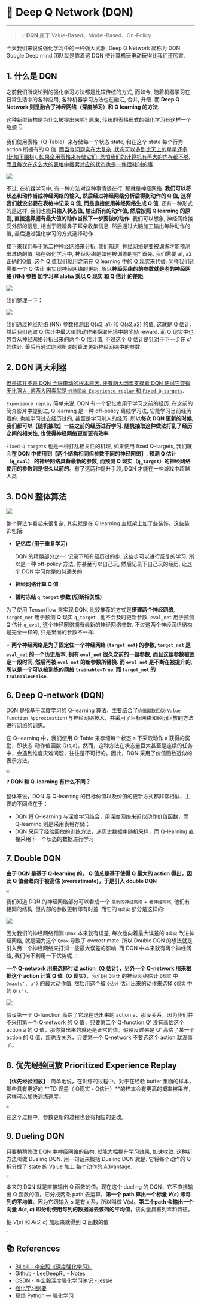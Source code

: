 # 🌌 Deep Q Network (DQN)

---

> 💡 **DQN** 属于 Value-Based、Model-Based、On-Policy

今天我们来说说强化学习中的一种强大武器, Deep Q Network 简称为 DQN. Google Deep mind 团队就是靠着这 DQN 使计算机玩电动玩得比我们还厉害.

## 1. 什么是 DQN

之前我们所谈论到的强化学习方法都是比较传统的方式, 而如今, 随着机器学习在日常生活中的各种应用, 各种机器学习方法也在融汇, 合并, 升级. 而 **Deep Q Network 则是融合了神经网络（深度学习）和 Q learning 的方法**. 

这种新型结构是为什么被提出来呢? 原来, 传统的表格形式的强化学习有这样一个瓶颈 👇

我们使用表格（Q-Table）来存储每一个状态 state, 和在这个 state 每个行为 action 所拥有的 Q 值. <u>而当今问题实在太复杂, 状态可以多到比天上的星星还多(比如下围棋). 如果全用表格来存储它们, 恐怕我们的计算机有再大的内存都不够, 而且每次在这么大的表格中搜索对应的状态也是一件很耗时的事</u>. 

![](https://gitee.com/veal98/images/raw/master/img/20201031105420.png)

不过, 在机器学习中, 有一种方法对这种事情很在行, 那就是神经网络. **我们可以将状态和动作当成神经网络的输入, 然后经过神经网络分析后得到动作的 Q 值, 这样我们就没必要在表格中记录 Q 值, 而是直接使用神经网络生成 Q 值**. 还有一种形式的是这样, 我们也能**只输入状态值, 输出所有的动作值, 然后按照 Q learning 的原则, 直接选择拥有最大值的动作当做下一步要做的动作**. 我们可以想象, 神经网络接受外部的信息, 相当于眼睛鼻子耳朵收集信息, 然后通过大脑加工输出每种动作的值, 最后通过强化学习的方式选择动作.

接下来我们基于第二种神经网络来分析, 我们知道, 神经网络是要被训练才能预测出准确的值. 那在强化学习中, 神经网络是如何被训练的呢? 首先, 我们需要 a1, a2 正确的Q值, 这个 Q 值我们就用之前在 Q learning 中的 Q 现实来代替. 同样我们还需要一个 Q 估计 来实现神经网络的更新. 所以**神经网络的的参数就是老的神经网络 (NN) 参数 加学习率 alpha 乘以 Q 现实 和 Q 估计 的差距**. 

![](https://gitee.com/veal98/images/raw/master/img/20201031105621.png)

我们整理一下：

![](https://gitee.com/veal98/images/raw/master/img/20201031105657.png)

我们通过神经网络 (NN) 参数预测出 Q(s2, a1) 和 Q(s2,a2) 的值, 这就是 Q 估计. 然后我们选取 Q 估计中最大值的动作来换取环境中的奖励 reward. 而 Q 现实中也包含从神经网络分析出来的两个 Q 估计值, 不过这个 Q 估计是针对于下一步在 s' 的估计. 最后再通过刚刚所说的算法更新神经网络中的参数. 

## 2. DQN 两大利器

<u>但是这并不是 DQN 会玩电动的根本原因. 还有两大因素支撑着 DQN 使得它变得无比强大. 这两大因素就是 `经验回放 Experience replay` 和 `Fixed Q-targets`</u>.

`Experience replay` 简单来说, DQN 有一个记忆库用于学习之前的经历. 在之前的简介影片中提到过, Q learning 是一种 off-policy 离线学习法, 它能学习当前经历着的, 也能学习过去经历过的, 甚至是学习别人的经历. 所以**每次 DQN 更新的时候, 我们都可以【随机抽取】一些之前的经历进行学习. 随机抽取这种做法打乱了经历之间的相关性, 也使得神经网络更新更有效率**. 

`Fixed Q-targets` 也是一种打乱相关性的机理, 如果使用 fixed Q-targets, 我们就会**在 DQN 中使用到【两个结构相同但参数不同的神经网络】, 预测 Q 估计（`q_eval`） 的神经网络具备最新的参数, 而预测 Q 现实（`q_target`）的神经网络使用的参数则是很久以前的**。有了这两种提升手段, DQN 才能在一些游戏中超越人类

## 3. DQN 整体算法

![](https://gitee.com/veal98/images/raw/master/img/20201101111040.png)

整个算法乍看起来很复杂, 其实就是在 Q learning 主框架上加了些装饰，这些装饰包括:

- **记忆库 (用于重复学习)**

  DQN 的精髓部分之一: 记录下所有经历过的步, 这些步可以进行反复的学习, 所以是一种 off-policy 方法, 你甚至可以自己玩, 然后记录下自己玩的经历, 让这个 DQN 学习你是如何通关的.

- **神经网络计算 Q 值**

- **暂时冻结 `q_target` 参数 (切断相关性)**

为了使用 Tensorflow 来实现 DQN, 比较推荐的方式是**搭建两个神经网络**, `target_net` 用于预测 Q 现实 `q_target` , 他不会及时更新参数. `eval_net` 用于预测 Q 估计 `q_eval`, 这个神经网络拥有最新的神经网络参数. 不过这两个神经网络结构是完全一样的, 只是里面的参数不一样. 

⭐ **两个神经网络是为了固定住一个神经网络 (`target_net`) 的参数, `target_net` 是 `eval_net` 的一个历史版本, 拥有 `eval_net` 很久之前的一组参数, 而且这组参数被固定一段时间, 然后再被 `eval_net` 的新参数所替换. 而 `eval_net` 是不断在被提升的, 所以是一个可以被训练的网络 `trainable=True`. 而 `target_net` 的 `trainable=False`**.

## 6. Deep Q-network (DQN)

DQN 是指基于深度学习的 Q-learning 算法，主要结合了`价值函数近似(Value Function Approximation)`与神经网络技术，并采用了目标网络和经历回放的方法进行网络的训练。

在 Q-learning 中，我们使用 Q-Table 来存储每个状态 s 下采取动作 a 获得的奖励，即状态-动作值函数 Q(s,a)。然而，这种方法在状态量巨大甚至是连续的任务中，会遇到维度灾难问题，往往是不可行的。因此，DQN 采用了价值函数近似的表示方法。

<img src="https://gitee.com/veal98/images/raw/master/img/20201028115617.png" style="zoom:50%;" />

❓ **DQN 和 Q-learning 有什么不同？**

整体来说，DQN 与 Q-learning 的目标价值以及价值的更新方式都非常相似，主要的不同点在于：

- DQN 将 Q-learning 与深度学习结合，用深度网络来近似动作价值函数，而 Q-learning 则是采用表格存储；
- DQN 采用了经验回放的训练方法，从历史数据中随机采样，而 Q-learning 直接采用下一个状态的数据进行学习

## 7. Double DQN

**由于 DQN 是基于 Q-learning 的， Q 值总是基于使得 Q 最大的 action 得出，因此 Q 值会趋向于被高估  (overestimate)，于是引入 double DQN**

<img src="https://gitee.com/veal98/images/raw/master/img/20201101121041.png" style="zoom: 42%;" />

我们知道 DQN 的神经网络部分可以看成一个 `最新的神经网络` + `老神经网络`, 他们有相同的结构, 但内部的参数更新却有时差. 而它的 `Q现实` 部分是这样的:

![](https://gitee.com/veal98/images/raw/master/img/20201101121807.png)

因为我们的神经网络预测 `Qmax` 本来就有误差, 每次也向着最大误差的 `Q现实` 改进神经网络, 就是因为这个 `Qmax` 导致了 overestimate. 所以 Double DQN 的想法就是引入另一个神经网络来打消一些最大误差的影响. 而 DQN 中本来就有两个神经网络, 我们何不利用一下优势呢.：

 **一个 Q-network 用来选择行动 action（Q 估计），另外一个 Q-network 用来根据这个 action 计算 Q 值（Q 现实）**，我们用 `Q估计` 的神经网络估计 `Q现实` 中 `Qmax(s', a')` 的最大动作值. 然后用这个被 `Q估计` 估计出来的动作来选择 `Q现实` 中的 `Q(s')`. 

![](https://gitee.com/veal98/images/raw/master/img/20201101121725.png)

假设第一个 Q-function 高估了它现在选出来的 action a，那没关系，因为我们并不采用第一个 Q-network 的 Q 值，只要第二个 Q-function Q' 没有高估这个 action a 的 Q 值，那你算出来的就还是正常的值。假设反过来是 Q' 高估了某一个 action 的 Q 值，那也没关系，只要第一个 Q-network 不要选这个 action 就没事了。

## 8. 优先经验回放 Prioritized Experience Replay

**【优先经验回放】**：简单地说，在训练的过程中，对于在经验 buffer 里面的样本，那些具有更好的 **TD 误差（ Q现实 - Q估计）**的样本会有更高的概率被采样，这样可以加快训练速度。

<img src="https://gitee.com/veal98/images/raw/master/img/20201028213309.png" style="zoom:45%;" />

在这个过程中，参数更新的过程也会有相应的更改。

## 9. Dueling DQN

只要稍稍修改 DQN 中神经网络的结构, 就能大幅提升学习效果, 加速收敛. 这种新方法叫做 Dueling DQN. 用一句话来概括 Dueling DQN 就是. 它将每个动作的 Q 拆分成了 state 的 Value 加上 每个动作的 Advantage.

<img src="https://gitee.com/veal98/images/raw/master/img/20201101122106.png" style="zoom:40%;" />

本来的 DQN 就是直接输出 Q 函数的值。现在这个 dueling 的 DQN，它不直接输出 Q 函数的值，它分成两条 path 去运算，**第一个 path 算出一个标量 $V(s)$ 即每列的平均值**。因为它跟输入 s 是有关系，所以叫做 V(s)。**第二个path 会输出一个向量 $A(s,a)$ 即分别使用每列的数据减去该列的平均值**，该向量具有列零和特征。

把 $V(s)$ 和 $A(S,a)$ 加起来就得到 Q 函数的值

<img src="https://gitee.com/veal98/images/raw/master/img/20201028211522.png" style="zoom: 22%;" />

## 📚 References

- [Bilibili - 李宏毅《深度强化学习》](https://www.bilibili.com/video/BV1MW411w79n)
- [Github - LeeDeepRL - Notes](https://datawhalechina.github.io/leedeeprl-notes/)
- [CSDN - 李宏毅深度强化学习笔记 - jessie](https://blog.csdn.net/cindy_1102/article/details/87904928)
- [强化学习纲要](https://github.com/zhoubolei/introRL)
- [莫烦 Python — 强化学习](https://mofanpy.com/tutorials/machine-learning/reinforcement-learning/intro-RL-methods/)